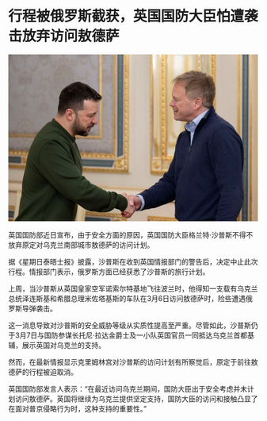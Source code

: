 # 行程被俄罗斯截获，英国国防大臣怕遭袭击放弃访问敖德萨

![3e1e99c0ca34d84e13d193db56939dc6.jpg](https://raw.githubusercontent.com/qqhsx/qqnews_image/main/2024/03/17/行程被俄罗斯截获，英国国防大臣怕遭袭击放弃访问敖德萨/3e1e99c0ca34d84e13d193db56939dc6.jpg)

英国国防部近日宣布，由于安全方面的原因，英国国防大臣格兰特·沙普斯不得不放弃原定对乌克兰南部城市敖德萨的访问计划。

据《星期日泰晤士报》披露，沙普斯在收到英国情报部门的警告后，决定中止此次行程。情报部门表示，俄罗斯方面已经获悉了沙普斯的旅行计划。

上周，当沙普斯从英国皇家空军诺索尔特基地飞往波兰时，他得知一支载有乌克兰总统泽连斯基和希腊总理米佐塔基斯的车队在3月6日访问敖德萨时，险些遭遇俄罗斯导弹袭击。

这一消息导致对沙普斯的安全威胁等级从实质性提高至严重。尽管如此，沙普斯仍于3月7日与国防参谋长托尼·拉达金爵士及一小队英国官员一同抵达乌克兰首都基辅，展示英国对乌克兰的支持。

然而，在最新情报显示克里姆林宫对沙普斯的访问计划有所察觉后，原定于前往敖德萨的行程被迫取消。

英国国防部发言人表示：“在最近访问乌克兰期间，国防大臣出于安全考虑并未计划访问敖德萨。英国将继续为乌克兰提供坚定支持，国防大臣的访问和接触凸显了在面对普京侵略行为时，这种支持的重要性。”

